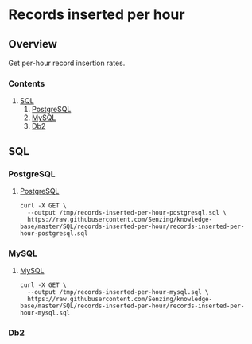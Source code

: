 # Records inserted per hour

## Overview

Get per-hour record insertion rates.

### Contents

1. [SQL](#sql)
    1. [PostgreSQL](#postgresql)
    1. [MySQL](#mysql)
    1. [Db2](#db2)

## SQL

### PostgreSQL

1. [PostgreSQL](records-inserted-per-hour-postgresql.sql)

    ```console
    curl -X GET \
      --output /tmp/records-inserted-per-hour-postgresql.sql \
      https://raw.githubusercontent.com/Senzing/knowledge-base/master/SQL/records-inserted-per-hour/records-inserted-per-hour-postgresql.sql
    ```

### MySQL

1. [MySQL](records-inserted-per-hour-mysql.sql)

    ```console
    curl -X GET \
      --output /tmp/records-inserted-per-hour-mysql.sql \
      https://raw.githubusercontent.com/Senzing/knowledge-base/master/SQL/records-inserted-per-hour/records-inserted-per-hour-mysql.sql
    ```

### Db2
